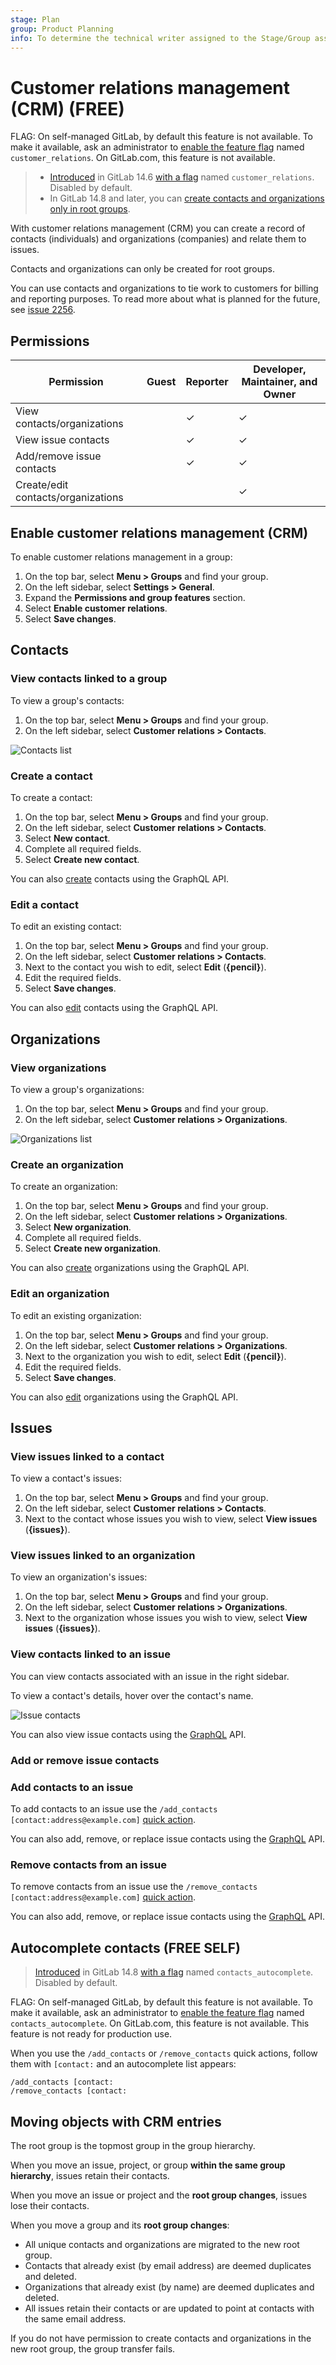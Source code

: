 ```yaml
---
stage: Plan
group: Product Planning
info: To determine the technical writer assigned to the Stage/Group associated with this page, see https://about.gitlab.com/handbook/engineering/ux/technical-writing/#assignments
---
```


# Customer relations management (CRM) **(FREE)**

FLAG:
On self-managed GitLab, by default this feature is not available. To make it available, ask an administrator to [enable the feature flag](../../administration/feature_flags.md) named `customer_relations`.
On GitLab.com, this feature is not available.

> - [Introduced](https://gitlab.com/gitlab-org/gitlab/-/issues/2256) in GitLab 14.6 [with a flag](../../administration/feature_flags.md) named `customer_relations`. Disabled by default.
> - In GitLab 14.8 and later, you can [create contacts and organizations only in root groups](https://gitlab.com/gitlab-org/gitlab/-/issues/350634).

With customer relations management (CRM) you can create a record of contacts
(individuals) and organizations (companies) and relate them to issues.

Contacts and organizations can only be created for root groups.

You can use contacts and organizations to tie work to customers for billing and reporting purposes.
To read more about what is planned for the future, see [issue 2256](https://gitlab.com/gitlab-org/gitlab/-/issues/2256).

## Permissions

| Permission | Guest            | Reporter | Developer, Maintainer, and Owner |
| ---------- | ---------------- | -------- | -------------------------------- |
| View contacts/organizations | | ✓        | ✓ |
| View issue contacts |         | ✓        | ✓ |
| Add/remove issue contacts |   | ✓        | ✓ |
| Create/edit contacts/organizations | |   | ✓ |

## Enable customer relations management (CRM)

To enable customer relations management in a group:

1. On the top bar, select **Menu > Groups** and find your group.
1. On the left sidebar, select **Settings > General**.
1. Expand the **Permissions and group features** section.
1. Select **Enable customer relations**.
1. Select **Save changes**.

## Contacts

### View contacts linked to a group

To view a group's contacts:

1. On the top bar, select **Menu > Groups** and find your group.
1. On the left sidebar, select **Customer relations > Contacts**.

![Contacts list](crm_contacts_v14_10.png)

### Create a contact

To create a contact:

1. On the top bar, select **Menu > Groups** and find your group.
1. On the left sidebar, select **Customer relations > Contacts**.
1. Select **New contact**.
1. Complete all required fields.
1. Select **Create new contact**.

You can also [create](../../api/graphql/reference/index.md#mutationcustomerrelationscontactcreate)
contacts using the GraphQL API.

### Edit a contact

To edit an existing contact:

1. On the top bar, select **Menu > Groups** and find your group.
1. On the left sidebar, select **Customer relations > Contacts**.
1. Next to the contact you wish to edit, select **Edit** (**{pencil}**).
1. Edit the required fields.
1. Select **Save changes**.

You can also [edit](../../api/graphql/reference/index.md#mutationcustomerrelationscontactupdate)
contacts using the GraphQL API.

## Organizations

### View organizations

To view a group's organizations:

1. On the top bar, select **Menu > Groups** and find your group.
1. On the left sidebar, select **Customer relations > Organizations**.

![Organizations list](crm_organizations_v14_10.png)

### Create an organization

To create an organization:

1. On the top bar, select **Menu > Groups** and find your group.
1. On the left sidebar, select **Customer relations > Organizations**.
1. Select **New organization**.
1. Complete all required fields.
1. Select **Create new organization**.

You can also [create](../../api/graphql/reference/index.md#mutationcustomerrelationsorganizationcreate)
organizations using the GraphQL API.

### Edit an organization

To edit an existing organization:

1. On the top bar, select **Menu > Groups** and find your group.
1. On the left sidebar, select **Customer relations > Organizations**.
1. Next to the organization you wish to edit, select **Edit** (**{pencil}**).
1. Edit the required fields.
1. Select **Save changes**.

You can also [edit](../../api/graphql/reference/index.md#mutationcustomerrelationsorganizationupdate)
organizations using the GraphQL API.

## Issues

### View issues linked to a contact

To view a contact's issues:

1. On the top bar, select **Menu > Groups** and find your group.
1. On the left sidebar, select **Customer relations > Contacts**.
1. Next to the contact whose issues you wish to view, select **View issues** (**{issues}**).

### View issues linked to an organization

To view an organization's issues:

1. On the top bar, select **Menu > Groups** and find your group.
1. On the left sidebar, select **Customer relations > Organizations**.
1. Next to the organization whose issues you wish to view, select **View issues** (**{issues}**).

### View contacts linked to an issue

You can view contacts associated with an issue in the right sidebar.

To view a contact's details, hover over the contact's name.

![Issue contacts](issue_crm_contacts_v14_6.png)

You can also view issue contacts using the
[GraphQL](../../api/graphql/reference/index.md#mutationcustomerrelationsorganizationcreate)
API.

### Add or remove issue contacts

### Add contacts to an issue

To add contacts to an issue use the `/add_contacts [contact:address@example.com]`
[quick action](../project/quick_actions.md).

You can also add, remove, or replace issue contacts using the
[GraphQL](../../api/graphql/reference/index.md#mutationissuesetcrmcontacts)
API.

### Remove contacts from an issue

To remove contacts from an issue use the `/remove_contacts [contact:address@example.com]`
[quick action](../project/quick_actions.md).

You can also add, remove, or replace issue contacts using the
[GraphQL](../../api/graphql/reference/index.md#mutationissuesetcrmcontacts)
API.

## Autocomplete contacts **(FREE SELF)**

> [Introduced](https://gitlab.com/gitlab-org/gitlab/-/issues/2256) in GitLab 14.8 [with a flag](../../administration/feature_flags.md) named `contacts_autocomplete`. Disabled by default.

FLAG:
On self-managed GitLab, by default this feature is not available. To make it available, ask an administrator to [enable the feature flag](../../administration/feature_flags.md) named `contacts_autocomplete`.
On GitLab.com, this feature is not available.
This feature is not ready for production use.

When you use the `/add_contacts` or `/remove_contacts` quick actions, follow them with `[contact:` and an autocomplete list appears:

```plaintext
/add_contacts [contact:
/remove_contacts [contact:
```

## Moving objects with CRM entries

The root group is the topmost group in the group hierarchy.

When you move an issue, project, or group **within the same group hierarchy**,
issues retain their contacts.

When you move an issue or project and the **root group changes**,
issues lose their contacts.

When you move a group and its **root group changes**:

- All unique contacts and organizations are migrated to the new root group.
- Contacts that already exist (by email address) are deemed duplicates and deleted.
- Organizations that already exist (by name) are deemed duplicates and deleted.
- All issues retain their contacts or are updated to point at contacts with the same email address.

If you do not have permission to create contacts and organizations in the new
root group, the group transfer fails.
